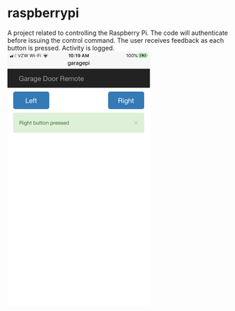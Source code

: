# raspberrypi
A project related to controlling the Raspberry Pi.
The code will authenticate before issuing the control command.
The user receives feedback as each button is pressed.
Activity is logged.
<img src="webapp/static/snapshot.png" alt="Display Snapshot" width="320">
